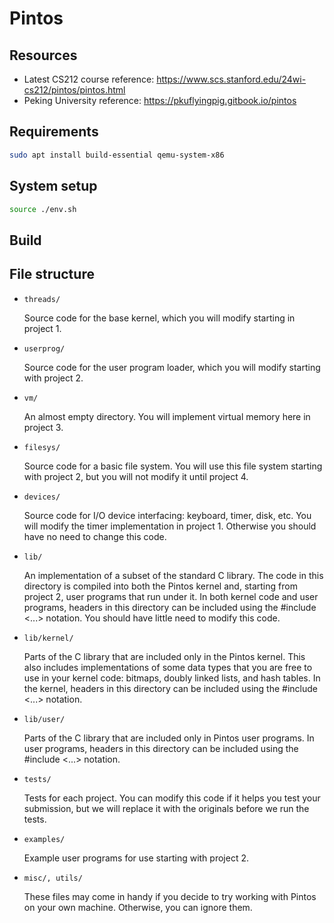 # Pintos

## Resources

- Latest CS212 course reference: <https://www.scs.stanford.edu/24wi-cs212/pintos/pintos.html>
- Peking University reference: <https://pkuflyingpig.gitbook.io/pintos>

## Requirements

```sh
sudo apt install build-essential qemu-system-x86
```

## System setup

```bash
source ./env.sh
```

## Build

## File structure

- `threads/`

  Source code for the base kernel, which you will modify starting in project 1.

- `userprog/`

  Source code for the user program loader, which you will modify starting with project 2.

- `vm/`

  An almost empty directory. You will implement virtual memory here in project 3.

- `filesys/`

  Source code for a basic file system. You will use this file system starting with project 2,
  but you will not modify it until project 4.

- `devices/`

  Source code for I/O device interfacing: keyboard, timer, disk, etc. You will modify the
  timer implementation in project 1. Otherwise you should have no need to change this code.

- `lib/`

  An implementation of a subset of the standard C library. The code in this directory is
  compiled into both the Pintos kernel and, starting from project 2, user programs that run
  under it. In both kernel code and user programs, headers in this directory can be included
  using the #include <...> notation. You should have little need to modify this code.

- `lib/kernel/`

  Parts of the C library that are included only in the Pintos kernel. This also includes
  implementations of some data types that you are free to use in your kernel code: bitmaps,
  doubly linked lists, and hash tables. In the kernel, headers in this directory can be included
  using the #include <...> notation.

- `lib/user/`

  Parts of the C library that are included only in Pintos user programs. In user programs,
  headers in this directory can be included using the #include <...> notation.

- `tests/`

  Tests for each project. You can modify this code if it helps you test your submission, but we will replace it with the originals before we run the tests.

- `examples/`

  Example user programs for use starting with project 2.

- `misc/, utils/`

  These files may come in handy if you decide to try working with Pintos on your own machine. Otherwise, you can ignore them.
